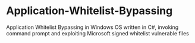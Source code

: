 # Application-Whitelist-Bypassing
Application Whitelist Bypassing in Windows OS written in C#, invoking command prompt and exploiting Microsoft signed whitelist vulnerable files
